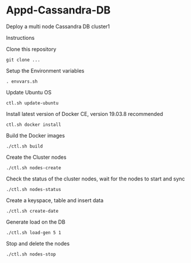 # Appd-Cassandra-DB

Deploy a multi node Cassandra DB cluster1

Instructions

Clone this repository

`git clone ...`

Setup the Environment variables

`. envvars.sh`

Update Ubuntu OS

`ctl.sh update-ubuntu`

Install latest version of Docker CE, version 19.03.8 recommended

`ctl.sh docker install`

Build the Docker images

`./ctl.sh build`

Create the Cluster nodes

`./ctl.sh nodes-create`

Check the status of the cluster nodes, wait for the nodes to start and sync

`./ctl.sh nodes-status`

Create a keyspace, table and insert data

`./ctl.sh create-date`

Generate load on the DB

`./ctl.sh load-gen 5 1`

Stop and delete the nodes

`./ctl.sh nodes-stop`
